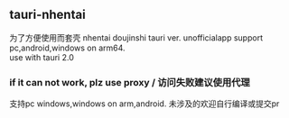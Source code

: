 ## tauri-nhentai
为了方便使用而套壳
nhentai doujinshi tauri ver. unofficialapp support pc,android,windows on arm64. 
<br>use with tauri 2.0
### if it can not work, plz use proxy  / 访问失败建议使用代理

支持pc windows,windows on arm,android. 未涉及的欢迎自行编译或提交pr
